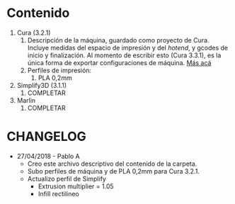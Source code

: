 # Contenido #

1. Cura (3.2.1)
    1. Descripción de la máquina, guardado como proyecto de Cura. Incluye medidas del espacio de impresión y del _hotend_, y gcodes de inicio y finalización. Al momento de escribir esto (Cura 3.3.1), es la única forma de exportar configuraciones de máquina. [Más acá]()
    2. Perfiles de impresión:
        1. PLA 0,2mm
2. Simplify3D (3.1.1)
    1. COMPLETAR
3. Marlin
    1. COMPLETAR


# CHANGELOG #

* 27/04/2018 - Pablo A
    * Creo este archivo descriptivo del contenido de la carpeta.
    * Subo perfiles de máquina y de PLA 0,2mm para Cura 3.2.1.
    * Actualizo perfil de Simplify
        * Extrusion multiplier = 1.05
        * Infill rectilineo



